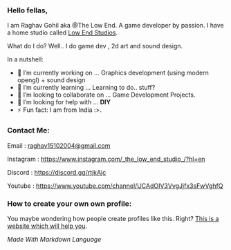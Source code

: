 <!-- Header -->
### Hello fellas,

<!--
**RaghavGohil/RaghavGohil** is a ✨ _special_ ✨ repository because its `README.md` (this file) appears on your GitHub profile.

Here are some ideas to get you started:

- 🔭 I’m currently working on ...
- 🌱 I’m currently learning ...
- 👯 I’m looking to collaborate on ...
- 🤔 I’m looking for help with ...
- 💬 Ask me about ...
- 📫 How to reach me: ...
- 😄 Pronouns: ...
- ⚡ Fun fact: ...
--> <!-- Zombie Code Please Ignore>

<!-- About Me: -->

I am Raghav Gohil aka @The Low End. A game developer by passion. I have a home studio called <a href="https://low-end-studios.itch.io/">Low End Studios</a>.

What do I do? Well.. I do game dev , 2d art and sound design.

In a nutshell:

- 🔭 I’m currently working on ... Graphics development (using modern opengl) + sound design
- 🌱 I’m currently learning ... Learning to do.. stuff?
- 👯 I’m looking to collaborate on ... Game Development Projects.
- 🤔 I’m looking for help with ... **DIY**
- ⚡ Fun fact: I am from India :>.

### Contact Me:

Email : raghav15102004@gmail.com

Instagram : https://www.instagram.com/_the_low_end_studio_/?hl=en

Discord : https://discord.gg/rtjkAjc

Youtube : https://www.youtube.com/channel/UCAdOIV3VvgJjfx3sFwVghfQ

### How to create your own own profile:

You maybe wondering how people create profiles like this. Right? <a href="https://aboutmonica.com/blog/how-to-create-a-github-profile-readme">This is a website which will help you</a>.

*Made With Markdown Language*
